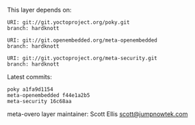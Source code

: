 This layer depends on:

    URI: git://git.yoctoproject.org/poky.git
    branch: hardknott

    URI: git://git.openembedded.org/meta-openembedded
    branch: hardknott

    URI: git://git.yoctoproject.org/meta-security.git
    branch: hardknott

Latest commits:

    poky a1fa9d1154
    meta-openembedded f44e1a2b5
    meta-security 16c68aa

meta-overo layer maintainer: Scott Ellis <scott@jumpnowtek.com>
